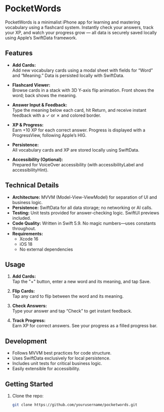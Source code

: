 # PocketWords

PocketWords is a minimalist iPhone app for learning and mastering vocabulary using a flashcard system. Instantly check your answers, track your XP, and watch your progress grow — all data is securely saved locally using Apple’s SwiftData framework.

## Features

- **Add Cards:**  
  Add new vocabulary cards using a modal sheet with fields for “Word” and “Meaning.” Data is persisted locally with SwiftData.

- **Flashcard Viewer:**  
  Browse cards in a stack with 3D Y-axis flip animation. Front shows the word; back shows the meaning.

- **Answer Input & Feedback:**  
  Type the meaning below each card, hit Return, and receive instant feedback with a ✓ or ✗ and colored border.

- **XP & Progress:**  
  Earn +10 XP for each correct answer. Progress is displayed with a ProgressView, following Apple’s HIG.

- **Persistence:**  
  All vocabulary cards and XP are stored locally using SwiftData.

- **Accessibility (Optional):**  
  Prepared for VoiceOver accessibility (with accessibilityLabel and accessibilityHint).

## Technical Details

- **Architecture:** MVVM (Model-View-ViewModel) for separation of UI and business logic.
- **Persistence:** SwiftData for all data storage; no networking or AI calls.
- **Testing:** Unit tests provided for answer-checking logic. SwiftUI previews included.
- **Code Quality:** Written in Swift 5.9. No magic numbers—uses constants throughout.
- **Requirements:**  
  - Xcode 16  
  - iOS 18  
  - No external dependencies

## Usage

1. **Add Cards:**  
   Tap the "+" button, enter a new word and its meaning, and tap Save.

2. **Flip Cards:**  
   Tap any card to flip between the word and its meaning.

3. **Check Answers:**  
   Type your answer and tap “Check” to get instant feedback.

4. **Track Progress:**  
   Earn XP for correct answers. See your progress as a filled progress bar.

## Development

- Follows MVVM best practices for code structure.
- Uses SwiftData exclusively for local persistence.
- Includes unit tests for critical business logic.
- Easily extensible for accessibility.

## Getting Started

1. Clone the repo:
   ```sh
   git clone https://github.com/yourusername/pocketwords.git

